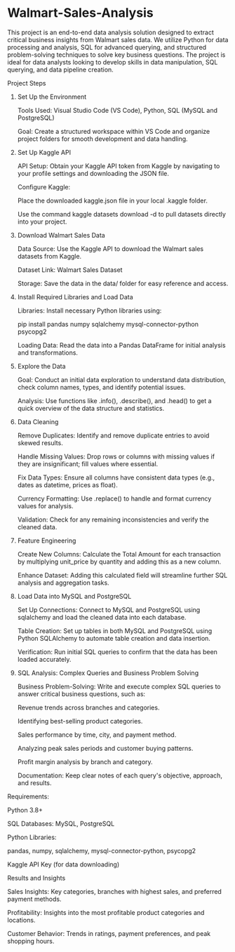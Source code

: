 # Walmart-Sales-Analysis
This project is an end-to-end data analysis solution designed to extract critical business insights from Walmart sales data. We utilize Python for data processing and analysis, SQL for advanced querying, and structured problem-solving techniques to solve key business questions. The project is ideal for data analysts looking to develop skills in data manipulation, SQL querying, and data pipeline creation.

Project Steps

1. Set Up the Environment

   Tools Used: Visual Studio Code (VS Code), Python, SQL (MySQL and PostgreSQL)

   Goal: Create a structured workspace within VS Code and organize project folders for smooth development and data handling.

2. Set Up Kaggle API

   API Setup: Obtain your Kaggle API token from Kaggle by navigating to your profile settings and downloading the JSON file.

   Configure Kaggle:

   Place the downloaded kaggle.json file in your local .kaggle folder.

   Use the command kaggle datasets download -d <dataset-path> to pull datasets directly into your project.

3. Download Walmart Sales Data

   Data Source: Use the Kaggle API to download the Walmart sales datasets from Kaggle.

   Dataset Link: Walmart Sales Dataset

   Storage: Save the data in the data/ folder for easy reference and access.

4. Install Required Libraries and Load Data

   Libraries: Install necessary Python libraries using:

   pip install pandas numpy sqlalchemy mysql-connector-python psycopg2

   Loading Data: Read the data into a Pandas DataFrame for initial analysis and transformations.

5. Explore the Data

   Goal: Conduct an initial data exploration to understand data distribution, check column names, types, and identify potential issues.

   Analysis: Use functions like .info(), .describe(), and .head() to get a quick overview of the data structure and statistics.

6. Data Cleaning

   Remove Duplicates: Identify and remove duplicate entries to avoid skewed results.

   Handle Missing Values: Drop rows or columns with missing values if they are insignificant; fill values where essential.

   Fix Data Types: Ensure all columns have consistent data types (e.g., dates as datetime, prices as float).

   Currency Formatting: Use .replace() to handle and format currency values for analysis.

   Validation: Check for any remaining inconsistencies and verify the cleaned data.

7. Feature Engineering

   Create New Columns: Calculate the Total Amount for each transaction by multiplying unit_price by quantity and adding this as a new column.

   Enhance Dataset: Adding this calculated field will streamline further SQL analysis and aggregation tasks.

8. Load Data into MySQL and PostgreSQL

   Set Up Connections: Connect to MySQL and PostgreSQL using sqlalchemy and load the cleaned data into each database.

   Table Creation: Set up tables in both MySQL and PostgreSQL using Python SQLAlchemy to automate table creation and data insertion.

   Verification: Run initial SQL queries to confirm that the data has been loaded accurately.

9. SQL Analysis: Complex Queries and Business Problem Solving

   Business Problem-Solving: Write and execute complex SQL queries to answer critical business questions, such as:

   Revenue trends across branches and categories.

   Identifying best-selling product categories.

   Sales performance by time, city, and payment method.

   Analyzing peak sales periods and customer buying patterns.

   Profit margin analysis by branch and category.

   Documentation: Keep clear notes of each query's objective, approach, and results.

Requirements:

Python 3.8+

SQL Databases: MySQL, PostgreSQL

Python Libraries:

pandas, numpy, sqlalchemy, mysql-connector-python, psycopg2

Kaggle API Key (for data downloading)

Results and Insights

Sales Insights: Key categories, branches with highest sales, and preferred payment methods.

Profitability: Insights into the most profitable product categories and locations.

Customer Behavior: Trends in ratings, payment preferences, and peak shopping hours.
